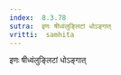 ```yaml
---
index:  8.3.78
sutra:  इणः षीध्वंलुङ्लिटां धोऽङ्गात्
vritti:  samhita 
---
```


इणः षीध्वंलुङ्लिटां धोऽङ्गात्

